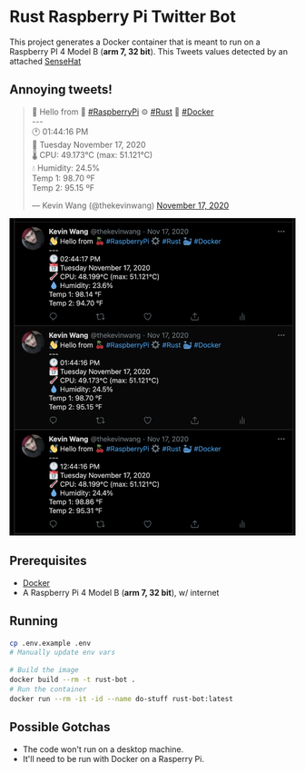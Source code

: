 # Rust Raspberry Pi Twitter Bot

This project generates a Docker container that is meant to run on a Raspberry PI 4 Model B (**arm 7, 32 bit**).
This Tweets values detected by an attached [SenseHat](https://www.raspberrypi.org/products/sense-hat/)

## Annoying tweets!

<blockquote class="twitter-tweet" data-dnt="true" data-theme="dark"><p lang="en" dir="ltr">👋 Hello from 🍒 <a href="https://twitter.com/hashtag/RaspberryPi?src=hash&amp;ref_src=twsrc%5Etfw">#RaspberryPi</a> ⚙️ <a href="https://twitter.com/hashtag/Rust?src=hash&amp;ref_src=twsrc%5Etfw">#Rust</a> 🐳 <a href="https://twitter.com/hashtag/Docker?src=hash&amp;ref_src=twsrc%5Etfw">#Docker</a><br>---<br>🕐 01:44:16 PM<br>📅 Tuesday November 17, 2020<br>🌡 CPU: 49.173°C (max: 51.121°C)<br>💧 Humidity: 24.5%<br>Temp 1: 98.70 ºF<br>Temp 2: 95.15 ºF</p>&mdash; Kevin Wang (@thekevinwang) <a href="https://twitter.com/thekevinwang/status/1328755852170420225?ref_src=twsrc%5Etfw">November 17, 2020</a></blockquote>

![](imgs/tweet.png)

## Prerequisites

- [Docker](https://docs.docker.com/get-docker/)
- A Raspberry Pi 4 Model B (**arm 7, 32 bit**), w/ internet

## Running

```sh
cp .env.example .env
# Manually update env vars
```

```sh
# Build the image
docker build --rm -t rust-bot .
# Run the container
docker run --rm -it -id --name do-stuff rust-bot:latest
```

## Possible Gotchas

- The code won't run on a desktop machine.
- It'll need to be run with Docker on a Rasperry Pi.
